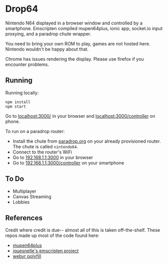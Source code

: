# Drop64

Nintendo N64 displayed in a browser window and controlled by a smartphone. Emscripten compiled mupen64plus, ionic app, socket.io input proxying, and a paradrop chute wrapper.

You need to bring your own ROM to play, games are not hosted here. Nintendo wouldn't be happy about that.

Chrome has issues rendering the display. Please use firefox if you encounter problems.

## Running

Running locally:

```
npm install
npm start 
```

Go to [localhost:3000/](http://localhost:3000) in your browser and [localhost:3000/controller](http://localhost:3000/controller) on phone. 

To run on a paradrop router:

- Install the chute from [paradrop.org](http://paradrop.org) on your already provisioned router. The chute is called `nintendo64`.
- Connect to the router's WiFi
- Go to [192.168.1.1:3000](http://192.168.1.1:3000) in your browser
- Go to [192.168.1.1:3000/controller](http://192.168.1.1:3000/controller) on your smartphone

## To Do

- Multiplayer
- Canvas Streaming 
- Lobbies


## References

Credit where credit is due-- almost all of this is taken off-the-shelf. These repos made up most of the code found here:

- [mupen64plus](https://github.com/mupen64plus) 
- [jquesnelle's emscripten project](https://github.com/jquesnelle/mupen64plus-ui-console/tree/emscripten)
- [webvr polyfill](https://github.com/googlevr/webvr-polyfill)